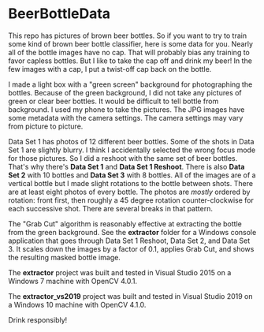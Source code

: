 # BeerBottleData

This repo has pictures of brown beer bottles.  So if you want to try to train some kind of brown beer bottle classifier, here is some data for you.  Nearly all of the bottle images have no cap.  That will probably bias any training to favor capless bottles.  But I like to take the cap off and drink my beer!  In the few images with a cap, I put a twist-off cap back on the bottle.

I made a light box with a "green screen" background for photographing the bottles.  Because of the green background, I did not take any pictures of green or clear beer bottles.  It would be difficult to tell bottle from background.  I used my phone to take the pictures.  The JPG images have some metadata with the camera settings.  The camera settings may vary from picture to picture.

Data Set 1 has photos of 12 different beer bottles.  Some of the shots in Data Set 1 are slightly blurry.  I think I accidentally selected the wrong focus mode for those pictures.  So I did a reshoot with the same set of beer bottles.  That's why there's **Data Set 1** and **Data Set 1 Reshoot**.  There is also **Data Set 2** with 10 bottles and **Data Set 3** with 8 bottles.  All of the images are of a vertical bottle but I made slight rotations to the bottle between shots.  There are at least eight photos of every bottle.  The photos are *mostly* ordered by rotation:  front first, then roughly a 45 degree rotation counter-clockwise for each successive shot.  There are several breaks in that pattern.

The "Grab Cut" algorithm is reasonably effective at extracting the bottle from the green background.  See the **extractor** folder for a Windows console application that goes through Data Set 1 Reshoot, Data Set 2, and Data Set 3.  It scales down the images by a factor of 0.1, applies Grab Cut, and shows the resulting masked bottle image.

The **extractor** project was built and tested in Visual Studio 2015 on a Windows 7 machine with OpenCV 4.0.1.

The **extractor_vs2019** project was built and tested in Visual Studio 2019 on a Windows 10 machine with OpenCV 4.1.0.

Drink responsibly!
